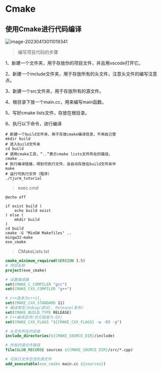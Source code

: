 # Cmake

## 使用Cmake进行代码编译

![image-20230413011019341](https://zwx-pic.oss-cn-beijing.aliyuncs.com/img/image-20230413011019341.png)

> 编写项目代码的步骤

1、新建一个文件夹，用于存放你的项目文件，并且用vscode打开它。

2、新建一个include文件夹，用于存放所有的头文件，注意头文件的编写注意点。

3、新建一个src文件夹，用于存放所有的源文件。

4、根目录下放一个main.cc，用来编写main函数。

5、写好cmake lists文件，存放在根目录。

6、执行以下命令，进行编译

```shell
# 新建一个build文件夹，用于存放cmake编译信息，不用自己管
mkdir build 
# 进入build文件夹
cd build    
# 调用cmake工具，“..”表示cmake lists文件所在的路径。
cmake ..     
# 执行编译链接，得到可执行文件，会自动存放在build文件夹中
make          
# 运行可执行文件（程序）
./tjurm_tutorial 

```

> exec.cmd

```shell
@echo off

if exist build (
    echo build exist
) else (
    mkdir build
)
cd build
cmake -G "MinGW Makefiles" ..
mingw32-make
exe_cmake
```

> CMakeLists.txt

```cmake
cmake_minimum_required(VERSION 3.5) 
# 项目名称
project(exe_cmake)  

# 设置编译器
set(CMAKE_C_COMPILER "gcc")
set(CMAKE_CXX_COMPILER "g++")

# c++版本为c++11，
set(CMAKE_CXX_STANDARD 11)
# 编译类型:Debug(调试), Release(发布)
set(CMAKE_BUILD_TYPE RELEASE)                               
# C++编译选项(优化程度为-O3)
set(CMAKE_CXX_FLAGS "${CMAKE_CXX_FLAGS} -w -O3 -g")         

# 头文件所在的目录
include_directories(${CMAKE_SOURCE_DIR}/include)

# 所有的源文件路径
file(GLOB_RECURSE sources ${CMAKE_SOURCE_DIR}/src/*.cpp)

# 可执行文件包含的源文件
add_executable(exe_cmake main.cc ${sources})
```

